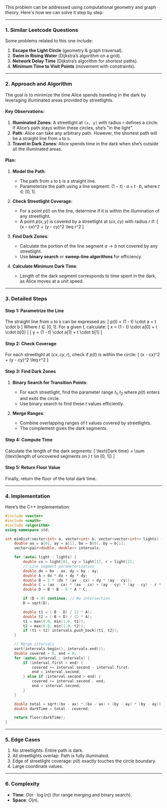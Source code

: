 This problem can be addressed using computational geometry and graph theory. Here's how we can solve it step by step:

---

### **1. Similar Leetcode Questions**
Some problems related to this one include:
1. **Escape the Light Circle** (geometry & graph traversal).
2. **Swim in Rising Water** (Dijkstra’s algorithm on a grid).
3. **Network Delay Time** (Dijkstra’s algorithm for shortest paths).
4. **Minimum Time to Visit Points** (movement with constraints).

---

### **2. Approach and Algorithm**

The goal is to minimize the time Alice spends traveling in the dark by leveraging illuminated areas provided by streetlights.

#### Key Observations:
1. **Illuminated Zones**: A streetlight at `(x, y)` with radius `r` defines a circle. If Alice’s path stays within these circles, she’s "in the light".
2. **Path**: Alice can take any arbitrary path. However, the shortest path will be a straight line from `a` to `b`.
3. **Travel in Dark Zones**: Alice spends time in the dark when she’s outside all the illuminated areas.

#### Plan:
1. **Model the Path**:
   - The path from `a` to `b` is a straight line.
   - Parameterize the path using a line segment: $(1 - t) \cdot a + t \cdot b$, where $t \in [0, 1]$.
   
2. **Check Streetlight Coverage**:
   - For a point $p(t)$ on the line, determine if it is within the illumination of any streetlight.
   - A point $p(x, y)$ is covered by a streetlight at $(cx, cy)$ with radius $r$ if:
     \[
     (x - cx)^2 + (y - cy)^2 \leq r^2
     \]

3. **Find Dark Zones**:
   - Calculate the portion of the line segment $a \to b$ not covered by any streetlight.
   - Use **binary search** or **sweep-line algorithms** for efficiency.

4. **Calculate Minimum Dark Time**:
   - Length of the dark segment corresponds to time spent in the dark, as Alice moves at a unit speed.

---

### **3. Detailed Steps**

#### Step 1: Parametrize the Line
The straight line from `a` to `b` can be expressed as:
\[
p(t) = (1 - t) \cdot a + t \cdot b
\]
Where $t \in [0, 1]$. For a given $t$, calculate:
\[
x = (1 - t) \cdot a[0] + t \cdot b[0]
\]
\[
y = (1 - t) \cdot a[1] + t \cdot b[1]
\]

#### Step 2: Check Coverage
For each streetlight at $(cx, cy, r)$, check if $p(t)$ is within the circle:
\[
(x - cx)^2 + (y - cy)^2 \leq r^2
\]

#### Step 3: Find Dark Zones
1. **Binary Search for Transition Points**:
   - For each streetlight, find the parameter range $t_1, t_2$ where $p(t)$ enters and exits the circle.
   - Use binary search to find these $t$ values efficiently.

2. **Merge Ranges**:
   - Combine overlapping ranges of $t$ values covered by streetlights.
   - The complement gives the dark segments.

#### Step 4: Compute Time
Calculate the length of the dark segments:
\[
\text{Dark time} = \sum (\text{length of uncovered segments on } t \in [0, 1])
\]

#### Step 5: Return Floor Value
Finally, return the floor of the total dark time.

---

### **4. Implementation**

Here’s the C++ implementation:

```cpp
#include <vector>
#include <cmath>
#include <algorithm>
using namespace std;

int minDist(vector<int> a, vector<int> b, vector<vector<int>> lights) {
    double ax = a[0], ay = a[1], bx = b[0], by = b[1];
    vector<pair<double, double>> intervals;

    for (auto& light : lights) {
        double cx = light[0], cy = light[1], r = light[2];
        // Line segment parameterization
        double dx = bx - ax, dy = by - ay;
        double A = dx * dx + dy * dy;
        double B = 2 * (dx * (ax - cx) + dy * (ay - cy));
        double C = (ax - cx) * (ax - cx) + (ay - cy) * (ay - cy) - r * r;
        double D = B * B - 4 * A * C;

        if (D < 0) continue; // No intersection
        D = sqrt(D);

        double t1 = (-B - D) / (2 * A);
        double t2 = (-B + D) / (2 * A);
        t1 = max(0.0, min(1.0, t1));
        t2 = max(0.0, min(1.0, t2));
        if (t1 < t2) intervals.push_back({t1, t2});
    }

    // Merge intervals
    sort(intervals.begin(), intervals.end());
    double covered = 0, end = 0;
    for (auto& interval : intervals) {
        if (interval.first > end) {
            covered += interval.second - interval.first;
            end = interval.second;
        } else if (interval.second > end) {
            covered += interval.second - end;
            end = interval.second;
        }
    }

    double total = sqrt((bx - ax) * (bx - ax) + (by - ay) * (by - ay));
    double darkTime = total - covered;

    return floor(darkTime);
}
```

---

### **5. Edge Cases**
1. No streetlights: Entire path is dark.
2. All streetlights overlap: Path is fully illuminated.
3. Edge of streetlight coverage: $p(t)$ exactly touches the circle boundary.
4. Large coordinate values.

--- 

### **6. Complexity**
- **Time**: $O(n \cdot \log(n))$ (for range merging and binary search).
- **Space**: $O(n)$.
